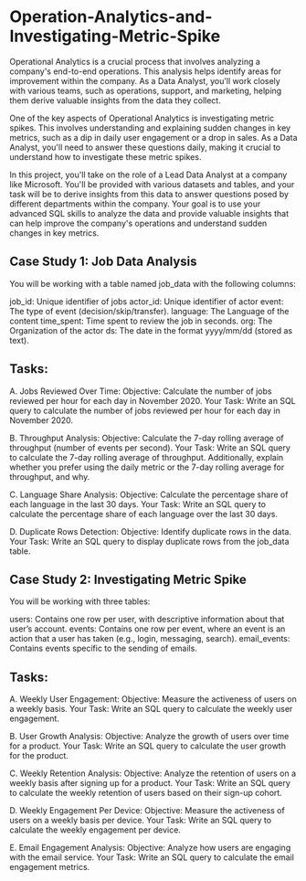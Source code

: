 # Operation-Analytics-and-Investigating-Metric-Spike

Operational Analytics is a crucial process that involves analyzing a company's end-to-end operations. This analysis helps identify areas for improvement within the company. As a Data Analyst, you'll work closely with various teams, such as operations, support, and marketing, helping them derive valuable insights from the data they collect.

One of the key aspects of Operational Analytics is investigating metric spikes. This involves understanding and explaining sudden changes in key metrics, such as a dip in daily user engagement or a drop in sales. As a Data Analyst, you'll need to answer these questions daily, making it crucial to understand how to investigate these metric spikes.

In this project, you'll take on the role of a Lead Data Analyst at a company like Microsoft. You'll be provided with various datasets and tables, and your task will be to derive insights from this data to answer questions posed by different departments within the company. Your goal is to use your advanced SQL skills to analyze the data and provide valuable insights that can help improve the company's operations and understand sudden changes in key metrics.



## Case Study 1: Job Data Analysis
You will be working with a table named job_data with the following columns:

job_id: Unique identifier of jobs
actor_id: Unique identifier of actor
event: The type of event (decision/skip/transfer).
language: The Language of the content
time_spent: Time spent to review the job in seconds.
org: The Organization of the actor
ds: The date in the format yyyy/mm/dd (stored as text).

## Tasks:

A. Jobs Reviewed Over Time:
Objective: Calculate the number of jobs reviewed per hour for each day in November 2020.
Your Task: Write an SQL query to calculate the number of jobs reviewed per hour for each day in November 2020.

B. Throughput Analysis:
    Objective: Calculate the 7-day rolling average of throughput (number of events per second).
    Your Task: Write an SQL query to calculate the 7-day rolling average of throughput. Additionally, explain whether you prefer using the     daily metric or the 7-day rolling average for throughput, and why.

C. Language Share Analysis:
    Objective: Calculate the percentage share of each language in the last 30 days.
    Your Task: Write an SQL query to calculate the percentage share of each language over the last 30 days.

D. Duplicate Rows Detection:
    Objective: Identify duplicate rows in the data.
    Your Task: Write an SQL query to display duplicate rows from the job_data table.

## Case Study 2: Investigating Metric Spike
You will be working with three tables:

users: Contains one row per user, with descriptive information about that user’s account.
events: Contains one row per event, where an event is an action that a user has taken (e.g., login, messaging, search).
email_events: Contains events specific to the sending of emails.

## Tasks:

A. Weekly User Engagement:
    Objective: Measure the activeness of users on a weekly basis.
    Your Task: Write an SQL query to calculate the weekly user engagement.

B. User Growth Analysis:
    Objective: Analyze the growth of users over time for a product.
    Your Task: Write an SQL query to calculate the user growth for the product.

C. Weekly Retention Analysis:
    Objective: Analyze the retention of users on a weekly basis after signing up for a product.
    Your Task: Write an SQL query to calculate the weekly retention of users based on their sign-up cohort.

D. Weekly Engagement Per Device:
    Objective: Measure the activeness of users on a weekly basis per device.
    Your Task: Write an SQL query to calculate the weekly engagement per device.

E. Email Engagement Analysis:
    Objective: Analyze how users are engaging with the email service.
    Your Task: Write an SQL query to calculate the email engagement metrics.

